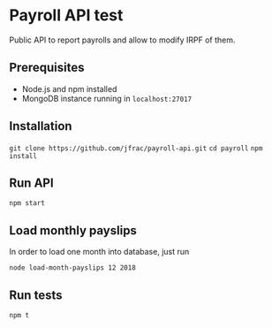 # Payroll API test

Public API to report payrolls and allow to modify IRPF of them. 

## Prerequisites

- Node.js and npm installed
- MongoDB instance running in `localhost:27017`

## Installation

`git clone https://github.com/jfrac/payroll-api.git`
`cd payroll`
`npm install`

## Run API

`npm start`



## Load monthly payslips

In order to load one month into database, just run

`node load-month-payslips 12 2018`

## Run tests

`npm t`
